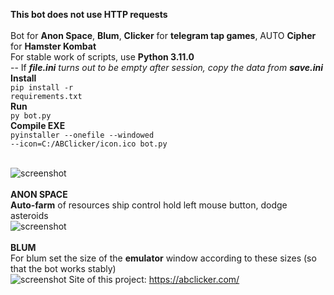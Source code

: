 <b>This bot does not use HTTP requests</b><br/><br/>
Bot for <b>Anon Space</b>, <b>Blum</b>, <b>Clicker</b> for <b>telegram tap games</b>, AUTO <b>Cipher</b> for <b>Hamster Kombat</b><br/>
For stable work of scripts, use <b>Python 3.11.0</b><br/>
-- If<i> <b>file.ini</b> turns out to be empty after session, copy the data from <b>save.ini</b></i><br/>
<b>Install</b><br/>
<code>pip install -r requirements.txt</code><br/>
<b>Run</b><br/>
<code>py bot.py</code><br/>
<b>Compile EXE</b><br/>
<code>pyinstaller --onefile --windowed --icon=C:/ABClicker/icon.ico bot.py</code><br/><br/>

![screenshot](https://github.com/excroll/abclicker/blob/main/image.gif)
<br/><br/>
<b>ANON SPACE</b><br/>
<b>Auto-farm</b> of resources ship control hold left mouse button, dodge asteroids<br/>
![screenshot](https://github.com/excroll/anon-blum-clicker-bot/blob/main/anon%20space.gif)
<br/><br/>
<b>BLUM</b><br/>
For blum set the size of the <b>emulator</b> window according to these sizes (so that the bot works stably)<br/>
![screenshot](https://github.com/excroll/anon-blum-clicker-bot/blob/main/img/Blum_Opimal_Frame.png)
Site of this project:
https://abclicker.com/
